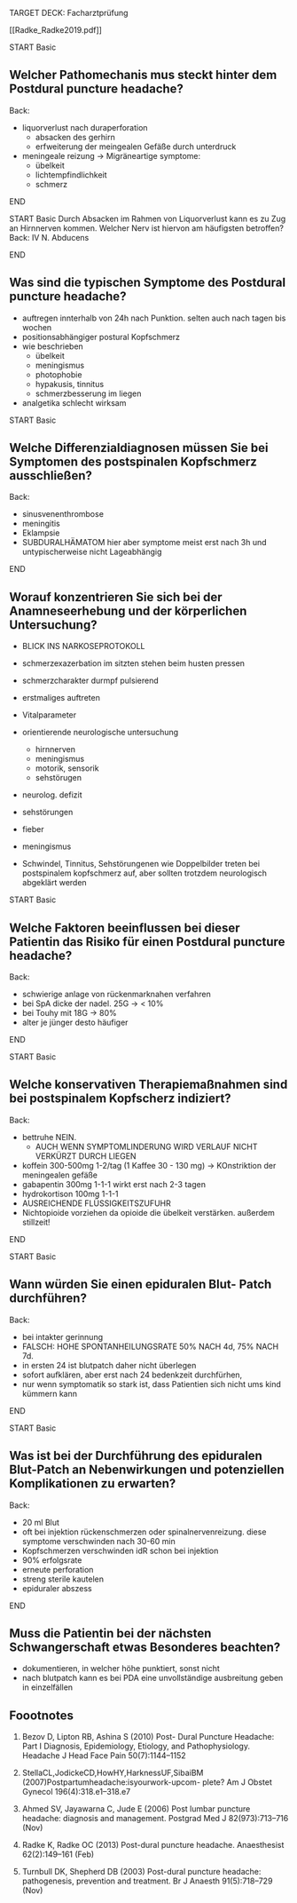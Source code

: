 TARGET DECK: Facharztprüfung

[[Radke_Radke2019.pdf]]


 
START
Basic
## Welcher Pathomechanis mus steckt hinter dem Postdural puncture headache?
Back:
- liquorverlust nach duraperforation
	- absacken des gerhirn
	- erfweiterung der meingealen Gefäße durch unterdruck
- meningeale reizung -> Migräneartige symptome: 
	- übelkeit
	- lichtempfindlichkeit
	- schmerz
<!--ID: 1643946414512-->
END

START
Basic
Durch Absacken im Rahmen von Liquorverlust kann es zu Zug an Hirnnerven kommen. Welcher Nerv ist hiervon am häufigsten betroffen?
Back:
IV N. Abducens
<!--ID: 1647603698703-->
END

## Was sind die typischen Symptome des Postdural puncture headache?
- auftregen innterhalb von 24h nach Punktion. selten auch nach tagen bis wochen
- positionsabhängiger postural Kopfschmerz
- wie beschrieben
	- übelkeit
	- meningismus
	- photophobie
	- hypakusis, tinnitus
	- schmerzbesserung im liegen
- analgetika schlecht wirksam

START
Basic
## Welche Differenzialdiagnosen müssen Sie bei Symptomen des postspinalen Kopfschmerz ausschließen?
Back:
- sinusvenenthrombose
- meningitis
- Eklampsie
- SUBDURALHÄMATOM hier aber symptome meist erst nach 3h und untypischerweise nicht Lageabhängig
<!--ID: 1643946414526-->
END


## Worauf konzentrieren Sie sich bei der Anamneseerhebung und der körperlichen Untersuchung?
- BLICK INS NARKOSEPROTOKOLL
- schmerzexazerbation im sitzten stehen beim husten pressen
- schmerzcharakter durmpf pulsierend
- erstmaliges auftreten
- Vitalparameter
- orientierende neurologische untersuchung
	- hirnnerven
	- meningismus
	- motorik, sensorik
	- sehstörugen
- neurolog. defizit
- sehstörungen
- fieber
- meningismus

- Schwindel, Tinnitus, Sehstörungenen wie Doppelbilder treten bei postspinalem kopfschmerz auf, aber sollten trotzdem neurologisch abgeklärt werden

START
Basic
## Welche Faktoren beeinflussen bei dieser Patientin das Risiko für einen Postdural puncture headache?
Back:
- schwierige anlage von rückenmarknahen verfahren
- bei SpA dicke der nadel. 25G -> < 10%
- bei Touhy mit 18G -> 80%
- alter je jünger desto häufiger
<!--ID: 1643946414538-->
END

START
Basic
## Welche konservativen Therapiemaßnahmen sind bei postspinalem Kopfscherz indiziert?
Back:
- bettruhe NEIN.
	- AUCH WENN SYMPTOMLINDERUNG WIRD VERLAUF NICHT VERKÜRZT DURCH LIEGEN
- koffein 300-500mg 1-2/tag (1 Kaffee 30 - 130 mg) -> KOnstriktion der meningealen gefäße
- gabapentin 300mg 1-1-1 wirkt erst nach 2-3 tagen
- hydrokortison 100mg 1-1-1
- AUSREICHENDE FLÜSSIGKEITSZUFUHR
- Nichtopioide vorziehen da opioide die übelkeit verstärken. außerdem stillzeit!
<!--ID: 1643946414546-->
END

START
Basic
## Wann würden Sie einen epiduralen Blut- Patch durchführen?
Back:
- bei intakter gerinnung
- FALSCH: HOHE SPONTANHEILUNGSRATE 50% NACH 4d, 75% NACH 7d. 
- in ersten 24 ist blutpatch daher nicht überlegen
- sofort aufklären, aber erst nach 24 bedenkzeit durchfürhen,
- nur wenn symptomatik so stark ist, dass Patientien sich nicht ums kind kümmern kann
<!--ID: 1643946414555-->
END

START
Basic
## Was ist bei der Durchführung des epiduralen Blut-Patch an Nebenwirkungen und potenziellen Komplikationen zu erwarten?
Back:
- 20 ml Blut
- oft bei injektion rückenschmerzen oder spinalnervenreizung. diese symptome verschwinden nach 30-60 min
- Kopfschmerzen verschwinden idR schon bei injektion
- 90% erfolgsrate
- erneute perforation
- streng sterile kautelen
- epiduraler abszess
<!--ID: 1643946414565-->
END
## Muss die Patientin bei der nächsten Schwangerschaft etwas Besonderes beachten?
- dokumentieren, in welcher höhe punktiert, sonst nicht
- nach blutpatch kann es bei PDA eine unvollständige ausbreitung geben in einzelfällen

## Foootnotes
 

1. Bezov D, Lipton RB, Ashina S (2010) Post- Dural Puncture Headache: Part I Diagnosis, Epidemiology, Etiology, and Pathophysiology. Headache J Head Face Pain 50(7):1144–1152

2. StellaCL,JodickeCD,HowHY,HarknessUF,SibaiBM (2007)Postpartumheadache:isyourwork-upcom- plete? Am J Obstet Gynecol 196(4):318.e1–318.e7

3. Ahmed SV, Jayawarna C, Jude E (2006) Post lumbar puncture headache: diagnosis and management. Postgrad Med J 82(973):713–716 (Nov)

4. Radke K, Radke OC (2013) Post-dural puncture headache. Anaesthesist 62(2):149–161 (Feb)

5. Turnbull DK, Shepherd DB (2003) Post-dural puncture headache: pathogenesis, prevention and treatment. Br J Anaesth 91(5):718–729 (Nov)
